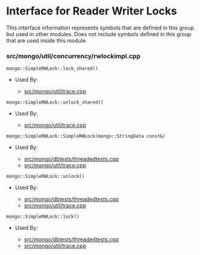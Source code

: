 
# Interface for Reader Writer Locks
This interface information represents symbols that are defined in this group but used in other modules.  Does not include symbols defined in this group that are used inside this module.

### src/mongo/util/concurrency/rwlockimpl.cpp

<div></div>

    mongo::SimpleRWLock::lock_shared()

- Used By:

    - [src/mongo/util/trace.cpp](../../../../dead\_code/dead\_code)

<div></div>

    mongo::SimpleRWLock::unlock_shared()

- Used By:

    - [src/mongo/util/trace.cpp](../../../../dead\_code/dead\_code)

<div></div>

    mongo::SimpleRWLock::SimpleRWLock(mongo::StringData const&)

- Used By:

    - [src/mongo/dbtests/threadedtests.cpp](../../../../tests/unit\_tests)
    - [src/mongo/util/trace.cpp](../../../../dead\_code/dead\_code)

<div></div>

    mongo::SimpleRWLock::unlock()

- Used By:

    - [src/mongo/dbtests/threadedtests.cpp](../../../../tests/unit\_tests)
    - [src/mongo/util/trace.cpp](../../../../dead\_code/dead\_code)

<div></div>

    mongo::SimpleRWLock::lock()

- Used By:

    - [src/mongo/dbtests/threadedtests.cpp](../../../../tests/unit\_tests)
    - [src/mongo/util/trace.cpp](../../../../dead\_code/dead\_code)
